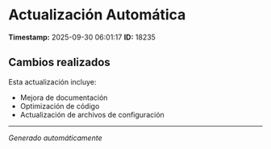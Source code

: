 # Actualización Automática

**Timestamp:** 2025-09-30 06:01:17
**ID:** 18235

## Cambios realizados

Esta actualización incluye:
- Mejora de documentación
- Optimización de código
- Actualización de archivos de configuración

---
*Generado automáticamente*
